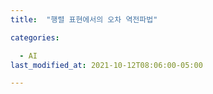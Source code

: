 ```yaml
---
title:  "행렬 표현에서의 오차 역전파법"

categories:

  - AI
last_modified_at: 2021-10-12T08:06:00-05:00

---
```




